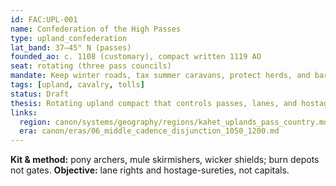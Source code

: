 ```yaml
---
id: FAC:UPL-001
name: Confederation of the High Passes
type: upland_confederation
lat_band: 37–45° N (passes)
founded_ao: c. 1108 (customary), compact written 1119 AO
seat: rotating (three pass councils)
mandate: Keep winter roads, tax summer caravans, protect herds, and bargain tribute with lowland chancelleries.
tags: [upland, cavalry, tolls]
status: Draft
thesis: Rotating upland compact that controls passes, lanes, and hostage-sureties; aims for lane rights over capitals.
links:
  region: canon/systems/geography/regions/kahet_uplands_pass_country.md
  era: canon/eras/06_middle_cadence_disjunction_1050_1200.md
---
```


**Kit & method:** pony archers, mule skirmishers, wicker shields; burn depots not gates. **Objective:** lane rights and hostage-sureties, not capitals.
